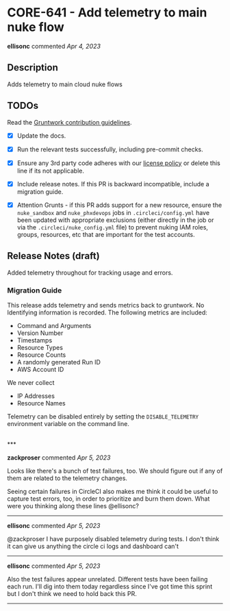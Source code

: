 # CORE-641 - Add telemetry to main nuke flow

**ellisonc** commented *Apr 4, 2023*

<!-- Prepend '[WIP]' to the title if this PR is still a work-in-progress. Remove it when it is ready for review! -->

## Description

Adds telemetry to main cloud nuke flows

<!-- Description of the changes introduced by this PR. -->

## TODOs

Read the [Gruntwork contribution guidelines](https://gruntwork.notion.site/Gruntwork-Coding-Methodology-02fdcd6e4b004e818553684760bf691e).

- [x] Update the docs.
- [x] Run the relevant tests successfully, including pre-commit checks.
- [x] Ensure any 3rd party code adheres with our [license policy](https://www.notion.so/gruntwork/Gruntwork-licenses-and-open-source-usage-policy-f7dece1f780341c7b69c1763f22b1378) or delete this line if its not applicable.
- [x] Include release notes. If this PR is backward incompatible, include a migration guide.
- [x] Attention Grunts - if this PR adds support for a new resource, ensure the `nuke_sandbox` and `nuke_phxdevops` jobs in `.circleci/config.yml` have been updated with appropriate exclusions (either directly in the job or via the `.circleci/nuke_config.yml` file) to prevent nuking IAM roles, groups, resources, etc that are important for the test accounts.


## Release Notes (draft)

<!-- One-line description of the PR that can be included in the final release notes. -->
Added telemetry throughout for tracking usage and errors.

### Migration Guide

This release adds telemetry and sends metrics back to gruntwork.  No Identifying information is recorded. The following metrics are included:

- Command and Arguments
- Version Number
- Timestamps
- Resource Types
- Resource Counts
- A randomly generated Run ID
- AWS Account ID

We never collect

- IP Addresses
- Resource Names

Telemetry can be disabled entirely by setting the `DISABLE_TELEMETRY` environment variable on the command line.


<br />
***


**zackproser** commented *Apr 5, 2023*

Looks like there's a bunch of test failures, too. We should figure out if any of them are related to the telemetry changes. 

Seeing certain failures in CircleCI also makes me think it could be useful to capture test errors, too, in order to prioritize and burn them down. What were you thinking along these lines @ellisonc?
***

**ellisonc** commented *Apr 5, 2023*

@zackproser I have purposely disabled telemetry during tests.  I don't think it can give us anything the circle ci logs and dashboard can't
***

**ellisonc** commented *Apr 5, 2023*

Also the test failures appear unrelated. Different tests have been failing each run.  I'll dig into them today regardless since I've got time this sprint but I don't think we need to hold back this PR.
***

